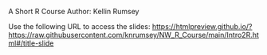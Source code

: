 A Short R Course
Author: Kellin Rumsey

Use the following URL to access the slides: https://htmlpreview.github.io/?https://raw.githubusercontent.com/knrumsey/NW_R_Course/main/Intro2R.html#/title-slide
